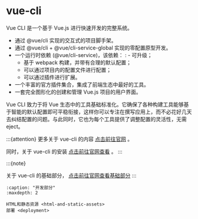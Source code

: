 # vue-cli

Vue CLI 是一个基于 Vue.js 进行快速开发的完整系统。

- 通过 @vue/cli 实现的交互式的项目脚手架。
- 通过 @vue/cli + @vue/cli-service-global 实现的零配置原型开发。
- 一个运行时依赖 (@vue/cli-service)，该依赖：
  : - 可升级；
    - 基于 webpack 构建，并带有合理的默认配置；
    - 可以通过项目内的配置文件进行配置；
    - 可以通过插件进行扩展。
- 一个丰富的官方插件集合，集成了前端生态中最好的工具。
- 一套完全图形化的创建和管理 Vue.js 项目的用户界面。

Vue CLI 致力于将 Vue 生态中的工具基础标准化。它确保了各种构建工具能够基于智能的默认配置即可平稳衔接，这样你可以专注在撰写应用上，而不必花好几天去纠结配置的问题。与此同时，它也为每个工具提供了调整配置的灵活性，无需 eject。

:::{attention}
更多关于 vue-cli 的内容  [点击前往官网](https://cli.vuejs.org/zh/guide/) 。

同时，关于 vue-cli 的安装 [点击前往官网查看](https://cli.vuejs.org/zh/guide/installation.html) 。
:::
 
:::{note}

关于 vue-cli 的基础部分， [点击前往官网查看基础部分](https://cli.vuejs.org/zh/guide/prototyping.html)
:::

```{toctree}
:caption: "开发部分"
:maxdepth: 2

HTML和静态资源 <html-and-static-assets>
部署 <deployment>
```
